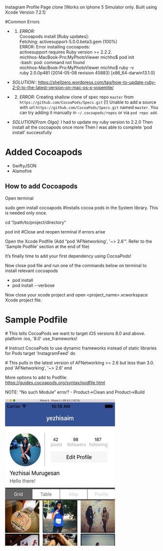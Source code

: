 Instagram Profile Page clone [Works on Iphone 5 Simulator only. Built using Xcode Version 7.2.1]

#Common Errors

* 1. <i>ERROR: </i><br />
Cocoapods install [Ruby updates]:<br />
Fetching: activesupport-5.0.0.beta3.gem (100%)<br />
ERROR:  Error installing cocoapods:<br />
	activesupport requires Ruby version >= 2.2.2.<br />
michhos-MacBook-Pro:MyPhotoViewer michho$ pod init<br />
-bash: pod: command not found<br />
michhos-MacBook-Pro:MyPhotoViewer michho$ ruby -v<br />
ruby 2.0.0p481 (2014-05-08 revision 45883) [x86_64-darwin13.1.0]<br />

* <i>SOLUTION:</i>:
https://shellzero.wordpress.com/tag/how-to-update-ruby-2-0-to-the-latest-version-on-mac-os-x-yosemite/

* 2. <i>ERROR:</i>
Creating shallow clone of spec repo `master` from `https://github.com/CocoaPods/Specs.git`
[!] Unable to add a source with url `https://github.com/CocoaPods/Specs.git` named `master`.
You can try adding it manually in `~/.cocoapods/repos` or via `pod repo add`.

* <i>SOLUTION[From Olga]:</i>
I had to update my ruby version to 2.2.0
Then install all the cocoapods once more
Then I was able to complete ‘pod install’ successfully


# Added Cocoapods
- SwiftyJSON
- Alamofire


## How to add Cocoapods

 Open terminal

 sudo gem install cocoapods \#Installs cocoa pods in the System library. This is needed only once.

 cd “/path/to/project/directory“

 pod init \#Close and reopen terminal if errors arise

 Open the Xcode Podfile (Add “pod 'AFNetworking', '~> 2.6’”. Refer to the 'Sample Podfile' section at the end of file)

It’s finally time to add your first dependency using CocoaPods!

Now close pod file and run one of the commands below on terminal to install relevant cocoapods
 * pod install
 * pod install --verbose

 Now close your xcode project and open <project_name>.xcworkspace Xcode project file.


# Sample Podfile

\# This tells CocoaPods we want to target iOS versions 8.0 and above.
platform :ios, '8.0'
use_frameworks!    

\# Instruct CocoaPods to use dynamic frameworks instead of static libraries for Pods
target 'InstagramFeed' do

\# This pulls in the latest version of AFNetworking >= 2.6 but less than 3.0.
pod 'AFNetworking', '~> 2.6'
end

More options to add to Podfile: https://guides.cocoapods.org/syntax/podfile.html

NOTE: “No such Module” error? - Product->Clean and Product->Build


![Demo](https://raw.githubusercontent.com/yezhisaim/WWCBeginnerIOS/dc7a36f6c0d426dc15a642abb3f15565d1e7453f/Week%203/instagram-profile-view-gif.gif)

